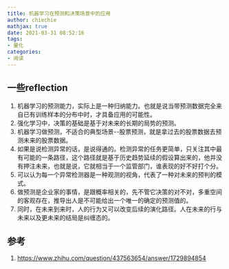 ```yaml
---
title: 机器学习在预测和决策场景中的应用
author: chiechie
mathjax: true
date: 2021-03-31 08:52:16
tags:
- 量化
categories:
- 阅读
---
```


## 一些reflection

1. 机器学习的预测能力，实际上是一种归纳能力。也就是说当带预测数据完全来自已有训练样本的分布中时，才具备应用的可能性。
2. 强化学习中，决策的基础是基于对未来的长期的局势的预测。
3. 机器学习做预测，不适合的典型场景--股票预测，就是拿过去的股票数据去预测未来的股票数据。
4. 如果是说检测异常的话，是说得通的。检测异常的任务更简单，只关注其中最有可能的一条路径，这个路径就是基于历史趋势延续的假设算出来的，他并没有押注未来，也就是说，它就相当于一个监管部门，谁表现的好不好打个分。
5. 可以认为每一个异常检测器是一种观测的视角，代表了一种对未来的预判的模式。
6. 做预测是企业家的事情，是跟概率相关的，先不管它决策的对不对，多重空间的客观存在，推导出人是不可能给出一个唯一的确定的预测值的。
6. 同时，在未来到来时，人的行为又可以改变后续的演化路径。人在未来的行与未来以及更未来的结局是纠缠态的。

## 参考

1. https://www.zhihu.com/question/437563654/answer/1729894854